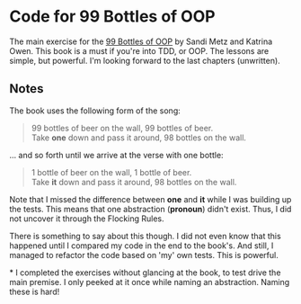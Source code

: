 # Code for 99 Bottles of OOP

The main exercise for the [99 Bottles of OOP](http://www.sandimetz.com/99bottles) by Sandi Metz and Katrina Owen. This book is a must if you're into TDD, or OOP. The lessons are simple, but powerful. I'm looking forward to the last chapters (unwritten).

## Notes

The book uses the following form of the song:

> 99 bottles of beer on the wall, 99 bottles of beer.  
> Take **one** down and pass it around, 98 bottles on the wall.

... and so forth until we arrive at the verse with one bottle:

> 1 bottle of beer on the wall, 1 bottle of beer.  
> Take **it** down and pass it around, 98 bottles on the wall.

Note that I missed the difference between **one** and **it** while I was building up the tests. This means that one abstraction (**pronoun**) didn't exist. Thus, I did not uncover it through the Flocking Rules.

There is something to say about this though. I did not even know that this happened until I compared my code in the end to the book's. And still, I managed to refactor the code based on 'my' own tests. This is powerful.

\* I completed the exercises without glancing at the book, to test drive the main premise. I only peeked at it once while naming an abstraction. Naming these is hard!
